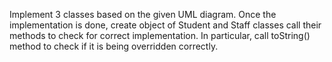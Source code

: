  
Implement 3 classes based on the given UML diagram. 
Once the implementation is done, create object of Student and Staff classes call their methods to check for correct implementation.
In particular, call toString() method to check if it is being overridden correctly.